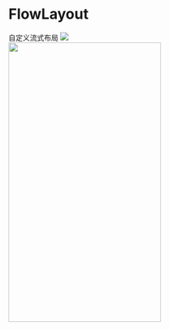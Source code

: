 # FlowLayout
自定义流式布局
![](https://github.com/zkxok/FlowLayout/blob/master/Screenshot/Screenshot_2017-05-29-03-05-46-53.png)  
<img width="300" height="550" src="https://github.com/zkxok/FlowLayout/blob/master/Screenshot/Screenshot_2017-05-29-03-05-46-53.png"/>
